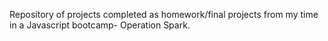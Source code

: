 Repository of projects completed as homework/final projects from my time in a Javascript bootcamp- Operation Spark.
